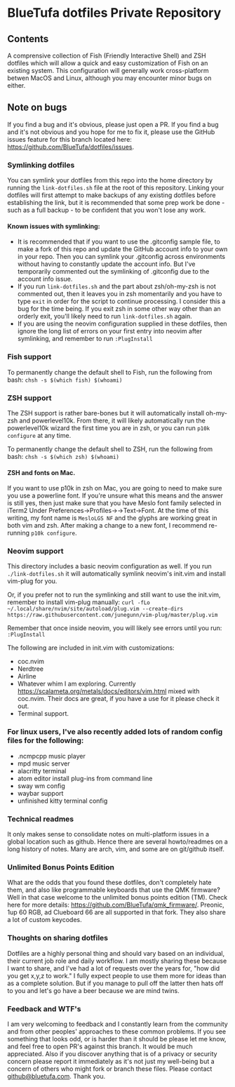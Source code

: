 # BlueTufa dotfiles Private Repository
## Contents
A comprensive collection of Fish (Friendly Interactive Shell) and ZSH dotfiles which will allow a quick and easy customization of Fish on an existing system.  This configuration will generally work cross-platform betwen MacOS and Linux, although you may encounter minor bugs on either.  

## Note on bugs
If you find a bug and it's obvious, please just open a PR.  If you find a bug and it's not obvious and you hope for me to fix it, please use the GitHub issues feature for this branch located here: https://github.com/BlueTufa/dotfiles/issues.

### Symlinking dotfiles
You can symlink your dotfiles from this repo into the home directory by running the `link-dotfiles.sh` file at the root of this repository.  Linking your dotfiles will first attempt to make backups of any existing dotfiles before establishing the link, but it is recommended that some prep work be done - such as a full backup - to be confident that you won't lose any work.  

#### Known issues with symlinking:
* It is recommended that if you want to use the .gitconfig sample file, to make a fork of this repo and update the GitHub account info to your own in your repo.  Then you can symlink your .gitconfig across environments without having to constantly update the account info.  But I've temporarily commented out the symlinking of .gitconfig due to the account info issue.    
* If you run `link-dotfiles.sh` and the part about zsh/oh-my-zsh is not commented out, then it leaves you in zsh momentarily and you have to type `exit` in order for the script to continue processing.  I consider this a bug for the time being.  If you exit zsh in some other way other than an orderly exit, you'll likely need to run `link-dotfiles.sh` again.
* If you are using the neovim configuration supplied in these dotfiles, then ignore the long list of errors on your first entry into neovim after symlinking, and remember to run `:PlugInstall`

### Fish support
To permanently change the default shell to Fish, run the following from bash:
`chsh -s $(which fish) $(whoami)`

### ZSH support 
The ZSH support is rather bare-bones but it will automatically install oh-my-zsh and powerlevel10k.  From there, it will likely automatically run the powerlevel10k wizard the first time you are in zsh, or you can run `p10k configure` at any time.  

To permanently change the default shell to ZSH, run the following from bash:
`chsh -s $(which zsh) $(whoami)`

#### ZSH and fonts on Mac.  
If you want to use p10k in zsh on Mac, you are going to need to make sure you use a powerline font.  If you're unsure what this means and the answer is still yes, then just make sure that you have Meslo font family selected in iTerm2 Under Preferences->Profiles-><Profile Name>->Text->Font.  At the time of this writing, my font name is `MesloLGS NF` and the glyphs are working great in both vim and zsh.  After making a change to a new font, I recommend re-running `p10k configure`.  

### Neovim support
This directory includes a basic neovim configuration as well.  If you run `./link-dotfiles.sh` it will automatically symlink neovim's init.vim and install vim-plug for you.   

Or, if you prefer not to run the symlinking and still want to use the init.vim, remember to install vim-plug manually:
  `curl -fLo ~/.local/share/nvim/site/autoload/plug.vim --create-dirs https://raw.githubusercontent.com/junegunn/vim-plug/master/plug.vim`

Remember that once inside neovim, you will likely see errors until you run: `:PlugInstall`

The following are included in init.vim with customizations:
* coc.nvim 
* Nerdtree
* Airline
* Whatever whim I am exploring.  Currently https://scalameta.org/metals/docs/editors/vim.html mixed with coc.nvim.  Their docs are great, if you have a use for it please check it out.  
* Terminal support.

### For linux users, I've also recently added lots of random config files for the following:
* .ncmpcpp music player
* mpd music server
* alacritty terminal
* atom editor install plug-ins from command line
* sway wm config
* waybar support
* unfinished kitty terminal config

### Technical readmes
It only makes sense to consolidate notes on multi-platform issues in a global location such as github.  Hence there are several howto/readmes on a long history of notes.  Many are arch, vim, and some are on git/github itself.  

### Unlimited Bonus Points Edition
What are the odds that you found these dotfiles, don't completely hate them, and also like programmable keyboards that use the QMK firmware?  Well in that case welcome to the unlimited bonus points edition (TM).  Check here for more details: https://github.com/BlueTufa/qmk_firmware/.  Preonic, 1up 60 RGB, ad Clueboard 66 are all supported in that fork.  They also share a lot of custom keycodes.  

### Thoughts on sharing dotfiles
Dotfiles are a highly personal thing and should vary based on an individual, their current job role and daily workflow.  I am mostly sharing these because I want to share, and I've had a lot of requests over the years for, "how did you get x,y,z to work."  I fully expect people to use them more for ideas than as a complete solution.  But if you manage to pull off the latter then hats off to you and let's go have a beer because we are mind twins.   

### Feedback and WTF's
I am very welcoming to feedback and I constantly learn from the community and from other peoples' approaches to these common problems.  If you see something that looks odd, or is harder than it should be please let me know, and feel free to open PR's against this branch.  It would be much appreciated.  Also if you discover anything that is of a privacy or security concern please report it immediately as it's not just my well-being but a concern of others who might fork or branch these files.  Please contact github@bluetufa.com.  Thank you.  

